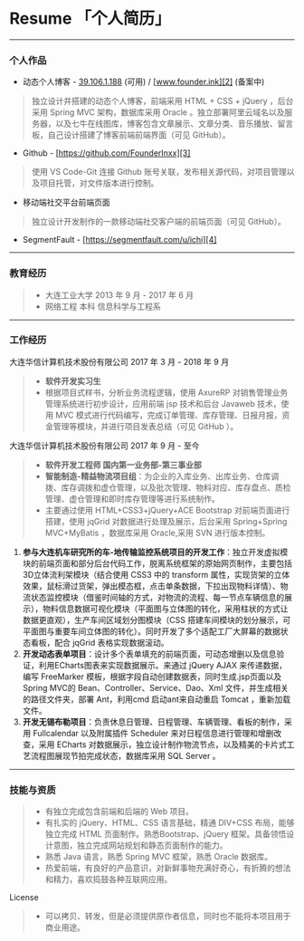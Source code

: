 # Resume 「个人简历」

------

### **个人作品**

 - 动态个人博客 - [39.106.1.188][1] (可用) / [www.founder.ink][2] (备案中)

> 独立设计并搭建的动态个人博客，前端采用 HTML + CSS + jQuery ，后台采用  Spring MVC 架构，数据库采用 Oracle 。独立部署阿里云域名以及服务器，以及七牛在线图库，博客包含文章展示、文章分类、音乐播放、留言板，自己设计搭建了博客前端前端界面（可见 GitHub）。

 - Github - [https://github.com/FounderInxx][3]

> 使用 VS Code-Git 连接 Github 账号关联，发布相关源代码，对项目管理以及项目托管，对文件版本进行控制。

 - 移动端社交平台前端页面

> 独立设计开发制作的一款移动端社交客户端的前端页面（可见 GitHub）。

 - SegmentFault - [https://segmentfault.com/u/ichi][4]
 
------
### **教育经历**
> * 大连工业大学 2013 年 9 月 - 2017 年 6 月
> * 网络工程 本科 信息科学与工程系

------
### **工作经历**
  
大连华信计算机技术股份有限公司 2017 年 3 月 - 2018 年 9 月

> * **软件开发实习生** 
> * 根据项目式样书，分析业务流程逻辑，使用
    AxureRP 对销售管理业务管理系统进行初步设计，应用前端 jsp 技术和后台 Javaweb 技术，使用 MVC
    模式进行代码编写，完成订单管理、库存管理、日报月报，资金管理等模块，并进行项目发表总结（可见 GitHub ）。

大连华信计算机技术股份有限公司 2017 年 9 月 - 至今

> * **软件开发工程师 国内第一业务部-第三事业部**
> * **智能制造-精益物流项目组**：为企业的入库业务、出库业务、仓库调拨、库存调拨和虚仓管理，以及批次管理、物料对应、库存盘点、质检管理、虚仓管理和即时库存管理等进行系统制作。
> * 主要通过使用 HTML+CSS3+jQuery+ACE Bootstrap 对前端页面进行搭建，使用 jqGrid 对数据进行处理及展示，后台采用 Spring+Spring MVC+MyBatis ，数据库采用 Oracle,采用 SVN 进行版本控制。

1. **参与大连机车研究所的车-地传输监控系统项目的开发工作**：独立开发虚拟模块的前端页面和部分后台代码工作，脱离系统框架的原始网页制作，主要包括3D立体流利架模块（结合使用
       CSS3 中的 transform
       属性，实现货架的立体效果，鼠标滑过货架，弹出模态框，点击单条数据，下拉出现物料详情）、物流状态监控模块（借鉴时间轴的方式，对物流的流程、每一节点车辆信息的展示），物料信息数据可视化模块（平面图与立体图的转化，采用柱状的方式让数据更直观），生产车间区域划分图模块（CSS
       搭建车间模块的划分展示，可平面图与重要车间立体图的转化）。同时开发了多个适配工厂大屏幕的数据状态看板，配合 jqGrid
       表格实现数据滚动。
2. **开发动态表单项目**：设计多个表单填充的前端页面，可动态增删以及信息验证，利用ECharts图表来实现数据展示。来通过
        jQuery AJAX 来传递数据，编写 FreeMarker 模板，根据字段自动创建数据表，同时生成.jsp页面以及Spring
        MVC的 Bean、Controller、Service、Dao、Xml 文件，并生成相关的路径文件夹，部署 Ant，利用cmd
        启动ant来自动重启 Tomcat ，重新加载文件。
3. **开发无锡布勒项目**：负责休息日管理、日程管理、车辆管理、看板的制作，采用 Fullcalendar 以及附属插件 Scheduler
    来对日程信息进行管理和增删改查，采用 ECharts
    对数据展示，独立设计制作物流节点，以及精美的卡片式工艺流程图展现节拍完成状态，数据库采用 SQL Server 。

------
### **技能与资质**

>  * 有独立完成包含前端和后端的 Web 项目。
>  * 有扎实的 jQuery、HTML、CSS 语言基础，精通 DIV+CSS 布局，能够独立完成 HTML 页面制作。熟悉Bootstrap、jQuery 框架。具备领悟设计意图，独立完成网站规划和静态页面制作的能力。
>  * 熟悉 Java 语言，熟悉 Spring MVC 框架，熟悉 Oracle 数据库。
>  * 热爱前端，有良好的产品意识，对新鲜事物充满好奇心，有折腾的想法和精力，喜欢捣鼓各种互联网应用。


  [1]: 39.106.1.188
  [2]: www.founder.ink
  [3]: https://github.com/FounderInxx
  [4]: https://segmentfault.com/u/ichi

License
> * 可以拷贝、转发，但是必须提供原作者信息，同时也不能将本项目用于商业用途。